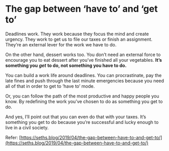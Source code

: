 # The gap between ‘have to’ and ‘get to’

Deadlines work. They work because they focus the mind and create urgency. They work to get us to file our taxes or finish an assignment. They’re an external lever for the work we have to do.

On the other hand, dessert works too. You don’t need an external force to encourage you to eat dessert after you’ve finished all your vegetables. **It’s something you** _**get**_ **to do, not something you have to do.**

You can build a work life around deadlines. You can procrastinate, pay the late fines and push through the last minute emergencies because you need all of that in order to get to ‘have to’ mode.

Or, you can follow the path of the most productive and happy people you know. By redefining the work you’ve chosen to do as something you get to do.

And yes, I’ll point out that you can even do that with your taxes. It’s something you get to do because you’re successful and lucky enough to live in a civil society.

Refer: [https://seths.blog/2019/04/the-gap-between-have-to-and-get-to/](https://seths.blog/2019/04/the-gap-between-have-to-and-get-to/)

